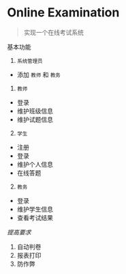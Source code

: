 # Online Examination

> 实现一个在线考试系统

基本功能
1. `系统管理员`
  - 添加 `教师` 和 `教务`
1. `教师` 
  - 登录
  - 维护班级信息
  - 维护试题信息
2. `学生` 
  - 注册
  - 登录
  - 维护个人信息
  - 在线答题
2. `教务`
  - 登录
  - 维护学生信息
  - 查看考试结果

*提高要求*
1. 自动判卷
2. 报表打印
3. 防作弊